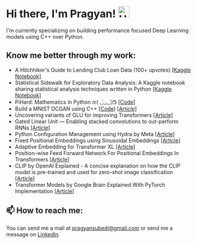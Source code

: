 # Hi there, I'm Pragyan! <img src="https://raw.githubusercontent.com/aemmadi/aemmadi/master/wave.gif" alt="Hello" width="30">

I'm currently specializing on building performance focused Deep Learning models using C++ over Python.

## Know me better through my work:

- A Hitchhiker's Guide to Lending Club Loan Data (100+ upvotes) [[Kaggle Notebook]](https://www.kaggle.com/code/pragyanbo/a-hitchhiker-s-guide-to-lending-club-loan-data)
- Statistical Sidewalk for Exploratory Data Analysis: A Kaggle notebook sharing statistical analysis techniques written in Python [[Kaggle Notebook]](https://www.kaggle.com/code/pragyanbo/statistical-sidewalk-for-eda)
- PiHard: Mathematics in Python ℼ( ◡̀_◡́)ᕤ [[Code]](https://github.com/PragyanSubedi/PiHard)
- Build a MNIST DCGAN using C++ [[Code]](https://github.com/PragyanSubedi/MNIST-DCGAN-PyTorchCPP) [[Article]](https://medium.com/@pragyansubedi/pytorch-c-frontend-build-a-mnist-dcgan-using-c-34ed4a257d26)
- Uncovering variants of GLU for improving Transformers [[Article]](https://medium.com/@pragyansubedi/uncovering-variants-of-glu-for-improving-transformers-d503cd87ea71)
- Gated Linear Unit — Enabling stacked convolutions to out-perform RNNs [[Article]](https://medium.com/@pragyansubedi/gated-linear-unit-enabling-stacked-convolutions-to-out-perform-rnns-ea08daa653b8)
- Python Configuration Management using Hydra by Meta [[Article]](https://medium.com/coinmonks/python-configuration-management-using-hydra-by-meta-e24586d53ef2)
- Fixed Positional Embeddings using Sinusoidal Embeddings [[Article]](https://medium.com/@pragyansubedi/generating-fixed-positional-embeddings-for-input-sequences-using-sinusoidal-embeddings-f09d3d1d9ccf)
- Adaptive Embedding for Transformer XL [[Article]](https://medium.com/@pragyansubedi/adaptive-embedding-for-transformer-xl-ef8f9f80d88c)
- Position-wise Feed Forward Network For Positional Embeddings In Transformers [[Article]](https://medium.com/@pragyansubedi/position-wise-feed-forward-network-for-positional-embeddings-in-transformers-74e71f5a20e)
- CLIP by OpenAI Explained - A concise explanation on how the CLIP model is pre-trained and used for zero-shot image classification [[Article]](https://medium.com/@pragyansubedi/clip-by-openai-explained-1e4c38644356)
- Transformer Models by Google Brain Explained With PyTorch Implementation [[Article]](https://medium.com/@pragyansubedi/transformer-models-by-google-brain-explained-with-pytorch-implementation-7eeb62cceeaa)

## 📫 How to reach me:

You can send me a mail at pragyansubedi@gmail.com or send me a message on <a href="https://www.linkedin.com/in/pragyanbo/">LinkedIn</a>.
